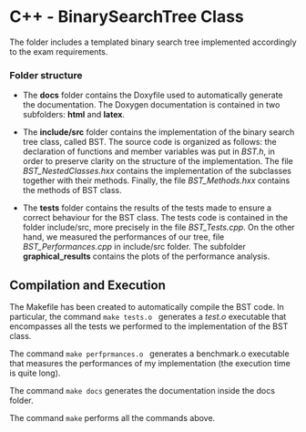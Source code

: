 # C++ - BinarySearchTree Class

The folder includes a templated binary search tree implemented accordingly to the exam requirements.

### Folder structure

- The **docs** folder contains the Doxyfile used to automatically generate the documentation. 
The Doxygen documentation is contained in two subfolders: **html** and **latex**.

- The **include/src** folder contains the implementation of the binary search tree class, called BST. 
The source code is organized as follows: the declaration of functions and member variables was put in *BST.h*, in order to preserve
clarity on the structure of the implementation. 
The file *BST_NestedClasses.hxx* contains the implementation of the subclasses together with their methods. Finally, the file *BST_Methods.hxx*
contains the methods of BST class.

- The **tests** folder contains the results of the tests made to ensure a correct behaviour for the BST class. The tests code is contained in the folder include/src, more precisely in the 
file *BST_Tests.cpp*. On the other hand, we measured the performances of our tree, file *BST_Performances.cpp* in include/src folder.
The subfolder **graphical_results** contains the plots of the performance analysis.

## Compilation and Execution

The Makefile has been created to automatically compile the BST code. In particular, the command
`make tests.o `
generates a *test.o* executable that encompasses all the tests we performed to the implementation of the BST class.

The command 
`make perfprmances.o `
generates a benchmark.o executable that measures the performances of my implementation (the execution time is quite long).

The command `make docs` generates the documentation inside the docs folder. 

The command `make` performs all the commands above. 
